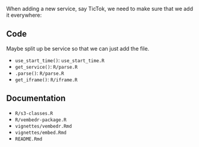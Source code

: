 When adding a new service, say TicTok, we need to make sure that we add it everywhere:

## Code

Maybe split up be service so that we can just add the file.

- `use_start_time()`: `use_start_time.R`
- `get_service()`: `R/parse.R`
- `.parse()`: `R/parse.R`
- `get_iframe()`: `R/iframe.R`

## Documentation

- `R/s3-classes.R`
- `R/vembedr-package.R`
- `vignettes/vembedr.Rmd`
- `vignettes/embed.Rmd`
- `README.Rmd`
